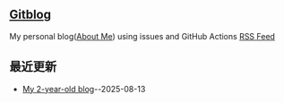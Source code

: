 ## [Gitblog](https://starryjog.github.io/gitblog/)
My personal blog([About Me](https://github.com/starryjog/gitblog/issues/1)) using issues and GitHub Actions
[RSS Feed](https://raw.githubusercontent.com/starryjog/gitblog/master/feed.xml)

## 最近更新
- [My 2-year-old blog](https://github.com/starryjog/gitblog/issues/1)--2025-08-13
